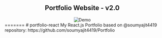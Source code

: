 
<h2 align="center">
  Portfolio Website - v2.0<br/>
  <a href="https://portfolio-react-lime-psi.vercel.app/" target="_blank"></a>
</h2>
<div align="center">
  <img alt="Demo" src="/public/localhost_3001_home.png" />
</div>
=======
# portfolio-react
My React.js Portfolio based on @soumyajit4419 repository: https://github.com/soumyajit4419/Portfolio
